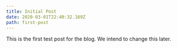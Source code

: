 ```yaml
---
title: Initial Post
date: 2020-03-01T22:40:32.169Z
path: first-post
---
```


This is the first test post for the blog. We intend to change this later.
